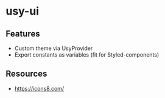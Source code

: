 # usy-ui

## Features

- Custom theme via UsyProvider
- Export constants as variables (fit for Styled-components)

## Resources

- https://icons8.com/
